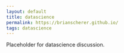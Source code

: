 ```yaml
---
layout: default
title: datascience
permalink: https://brianscherer.github.io/
tags: datascience
---
```


Placeholder for datascience discussion.

